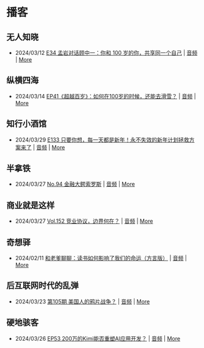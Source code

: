 # 播客

## 无人知晓
- 2024/03/12 [E34 孟岩对话顾中一：你和 100 岁的你，共享同一个自己](https://www.xiaoyuzhoufm.com/episode/65effcb5421188fe6adc9f41) | [音频](https://dts-api.xiaoyuzhoufm.com/track/611719d3cb0b82e1df0ad29e/65effcb5421188fe6adc9f41/media.xyzcdn.net/lmrDHW9ykqTLnzJhhyFDBFdUQ27Z.m4a) | [More](channels/%E6%97%A0%E4%BA%BA%E7%9F%A5%E6%99%93.md)

## 纵横四海
- 2024/03/14 [EP41《超越百岁》：如何在100岁的时候，还能去滑雪？](https://www.ximalaya.com/sound/714108095) | [音频](https://audio.xmcdn.com/storages/99b1-audiofreehighqps/0C/1E/GKwRIasJyJLLCM1d6gK3cBCP.m4a) | [More](channels/%E7%BA%B5%E6%A8%AA%E5%9B%9B%E6%B5%B7.md)

## 知行小酒馆
- 2024/03/29 [E133 只要你想，每一天都是新年！永不失效的新年计划拯救方案来了](https://www.xiaoyuzhoufm.com/episode/660653df2d9eae5d0ac52e3d) | [音频](https://dts-api.xiaoyuzhoufm.com/track/6013f9f58e2f7ee375cf4216/660653df2d9eae5d0ac52e3d/media.xyzcdn.net/lqV0jDunpyU9V1D1LJl54fiMwvgK.m4a) | [More](channels/%E7%9F%A5%E8%A1%8C%E5%B0%8F%E9%85%92%E9%A6%86.md)

## 半拿铁
- 2024/03/27 [No.94 金融大鳄索罗斯](https://www.ximalaya.com/sound/718171744) | [音频](https://dl.wavpub.com/item/227_31598423_6386.m4a) | [More](channels/%E5%8D%8A%E6%8B%BF%E9%93%81.md)

## 商业就是这样
- 2024/03/27 [Vol.152 竞业协议，边界何在？](https://www.ximalaya.com/sound/717679056) | [音频](https://audio.xmcdn.com/storages/85e3-audiofreehighqps/40/36/GKwRIRwJ2EdIAMhLCgK9aIRF-aacv2-48K.m4a) | [More](channels/%E5%95%86%E4%B8%9A%E5%B0%B1%E6%98%AF%E8%BF%99%E6%A0%B7.md)

## 奇想驿
- 2024/02/11 [和老爹聊聊：读书如何影响了我们的命运（方言版）](https://www.xiaoyuzhoufm.com/episode/65c839a90bef6c2074d27174) | [音频](https://dts-api.xiaoyuzhoufm.com/track/6034daea97755b8fc9c66480/65c839a90bef6c2074d27174/media.xyzcdn.net/ljFv7ZFgmiyNZuNiYLWTh8I-KQ6F.m4a) | [More](channels/%E5%A5%87%E6%83%B3%E9%A9%BF.md)

## 后互联网时代的乱弹
- 2024/03/23 [第105期 美国人的鸦片战争？](https://hosting.wavpub.cn/pie/ep105/) | [音频](https://tk.wavpub.com/WPDL_tUwfjycFPJcXALKPPNPNdknSZnDgmCwMgKtnrzTHYDWmAvaDwuvftDjdCP-75.mp3) | [More](channels/%E5%90%8E%E4%BA%92%E8%81%94%E7%BD%91%E6%97%B6%E4%BB%A3%E7%9A%84%E4%B9%B1%E5%BC%B9.md)

## 硬地骇客
- 2024/03/26 [EP53 200万的Kimi能否重塑AI应用开发？](https://www.xiaoyuzhoufm.com/episode/6602cb492d9eae5d0a2e6cc0) | [音频](https://dts-api.xiaoyuzhoufm.com/track/640ee2438be5d40013fe4a87/6602cb492d9eae5d0a2e6cc0/media.xyzcdn.net/luCgiRLk72o-ekvmuD1WbxsZA2hO.m4a) | [More](channels/%E7%A1%AC%E5%9C%B0%E9%AA%87%E5%AE%A2.md)

